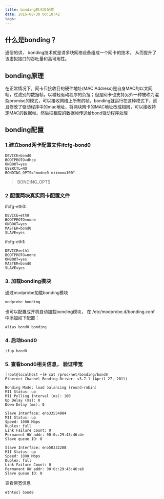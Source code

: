```yaml
---
title: bonding技术及配置
date: 2016-08-30 00:10:42
tags:
---
```


## 什么是bonding？
通俗的讲， bonding技术就是讲多块网络设备组成一个网卡的技术。 从而提升了该虚拟接口的吞吐量和高可用性。

## bonding原理
在正常情况下，网卡只接收目的硬件地址(MAC Address)是自身MAC的以太网帧，过滤别的数据帧，以减轻驱动程序的负担；但是网卡也支持另外一种被称为混杂promisc的模式，可以接收网络上所有的帧，bonding就运行在这种模式下，而且修改了驱动程序中的mac地址，将两块网卡的MAC地址改成相同，可以接收特定MAC的数据帧。然后把相应的数据帧传送给bond驱动程序处理
<!-- more -->

## bonding配置

### 1.建立bond网卡配置文件ifcfg-bond0
```
DEVICE=bond0
BOOTPROTO=dhcp
ONBOOT=yes
USERCTL=NO
BONDING_OPTS="mode=0 miimon=100"
```

> BONDING_OPTS


### 2.配置两块真实网卡配置文件
ifcfg-eth0:
```
DEVICE=eth0
BOOTPROTO=none
ONBOOT=yes
MASTER=bond0
SLAVE=yes
```

ifcfg-eth1:
```
DEVICE=eth1
BOOTPROTO=none
ONBOOT=yes
MASTER=bond0
SLAVE=yes
```


### 3. 加载bonding模块
通过modprobe加载bonding模块
```
modprobe bonding
```
也可以配置成开机自动加载bonding模块， 在 /etc/modprobe.d/bonding.conf 中添加如下配置：
```
alias bond0 bonding
```

### 4. 启动bond0
```
ifup bond0
```

### 5. 查看bond0相关信息， 验证带宽
```
[root@localhost ~]# cat /proc/net/bonding/bond0 
Ethernet Channel Bonding Driver: v3.7.1 (April 27, 2011)

Bonding Mode: load balancing (round-robin)
MII Status: up
MII Polling Interval (ms): 100
Up Delay (ms): 0
Down Delay (ms): 0

Slave Interface: eno33554984
MII Status: up
Speed: 1000 Mbps
Duplex: full
Link Failure Count: 0
Permanent HW addr: 00:0c:29:43:46:de
Slave queue ID: 0

Slave Interface: eno50332208
MII Status: up
Speed: 1000 Mbps
Duplex: full
Link Failure Count: 0
Permanent HW addr: 00:0c:29:43:46:e8
Slave queue ID: 0
```

查看带宽信息
```
ethtool bond0
```
